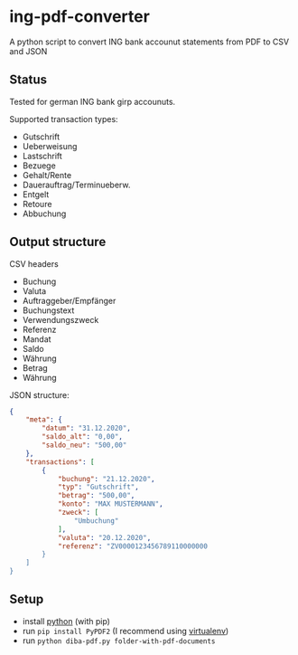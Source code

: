 # ing-pdf-converter
A python script to convert ING bank accounut statements from PDF to CSV and JSON

## Status
Tested for german ING bank girp accounuts.

Supported transaction types:

- Gutschrift
- Ueberweisung
- Lastschrift
- Bezuege
- Gehalt/Rente
- Dauerauftrag/Terminueberw.
- Entgelt
- Retoure
- Abbuchung

## Output structure 

CSV headers

- Buchung
- Valuta
- Auftraggeber/Empfänger
- Buchungstext
- Verwendungszweck
- Referenz
- Mandat
- Saldo
- Währung
- Betrag
- Währung

JSON structure:

```json
{
    "meta": {
        "datum": "31.12.2020",
        "saldo_alt": "0,00",
        "saldo_neu": "500,00"
    },
    "transactions": [
        {
            "buchung": "21.12.2020",
            "typ": "Gutschrift",
            "betrag": "500,00",
            "konto": "MAX MUSTERMANN",
            "zweck": [
                "Umbuchung"
            ],
            "valuta": "20.12.2020",
            "referenz": "ZV0000123456789110000000
        }
    ]
}
```

## Setup

- install [python](https://www.python.org/downloads/) (with pip)
- run `pip install PyPDF2` (I recommend using [virtualenv](https://virtualenv.pypa.io/))
- run `python diba-pdf.py folder-with-pdf-documents`

